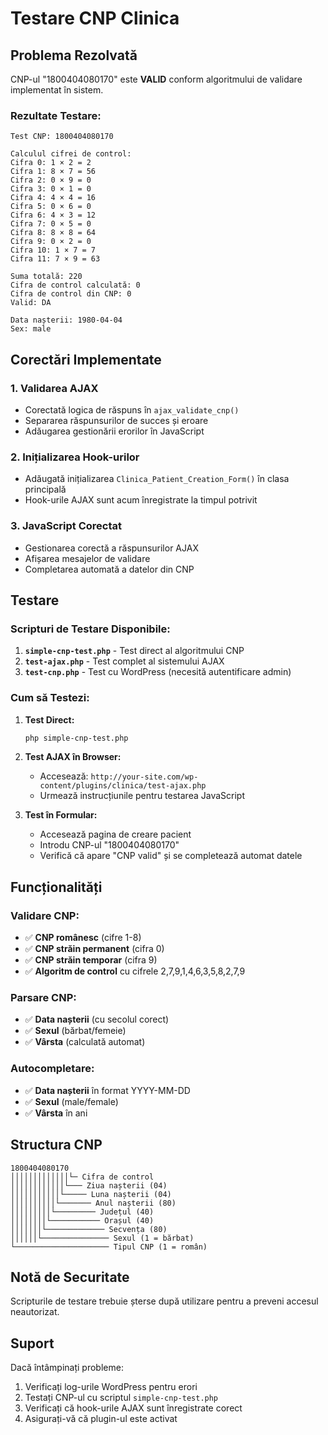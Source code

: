# Testare CNP Clinica

## Problema Rezolvată

CNP-ul "1800404080170" este **VALID** conform algoritmului de validare implementat în sistem.

### Rezultate Testare:

```
Test CNP: 1800404080170

Calculul cifrei de control:
Cifra 0: 1 × 2 = 2
Cifra 1: 8 × 7 = 56
Cifra 2: 0 × 9 = 0
Cifra 3: 0 × 1 = 0
Cifra 4: 4 × 4 = 16
Cifra 5: 0 × 6 = 0
Cifra 6: 4 × 3 = 12
Cifra 7: 0 × 5 = 0
Cifra 8: 8 × 8 = 64
Cifra 9: 0 × 2 = 0
Cifra 10: 1 × 7 = 7
Cifra 11: 7 × 9 = 63

Suma totală: 220
Cifra de control calculată: 0
Cifra de control din CNP: 0
Valid: DA

Data nașterii: 1980-04-04
Sex: male
```

## Corectări Implementate

### 1. **Validarea AJAX**
- Corectată logica de răspuns în `ajax_validate_cnp()`
- Separarea răspunsurilor de succes și eroare
- Adăugarea gestionării erorilor în JavaScript

### 2. **Inițializarea Hook-urilor**
- Adăugată inițializarea `Clinica_Patient_Creation_Form()` în clasa principală
- Hook-urile AJAX sunt acum înregistrate la timpul potrivit

### 3. **JavaScript Corectat**
- Gestionarea corectă a răspunsurilor AJAX
- Afișarea mesajelor de validare
- Completarea automată a datelor din CNP

## Testare

### Scripturi de Testare Disponibile:

1. **`simple-cnp-test.php`** - Test direct al algoritmului CNP
2. **`test-ajax.php`** - Test complet al sistemului AJAX
3. **`test-cnp.php`** - Test cu WordPress (necesită autentificare admin)

### Cum să Testezi:

1. **Test Direct:**
   ```bash
   php simple-cnp-test.php
   ```

2. **Test AJAX în Browser:**
   - Accesează: `http://your-site.com/wp-content/plugins/clinica/test-ajax.php`
   - Urmează instrucțiunile pentru testarea JavaScript

3. **Test în Formular:**
   - Accesează pagina de creare pacient
   - Introdu CNP-ul "1800404080170"
   - Verifică că apare "CNP valid" și se completează automat datele

## Funcționalități

### Validare CNP:
- ✅ **CNP românesc** (cifre 1-8)
- ✅ **CNP străin permanent** (cifra 0)
- ✅ **CNP străin temporar** (cifra 9)
- ✅ **Algoritm de control** cu cifrele 2,7,9,1,4,6,3,5,8,2,7,9

### Parsare CNP:
- ✅ **Data nașterii** (cu secolul corect)
- ✅ **Sexul** (bărbat/femeie)
- ✅ **Vârsta** (calculată automat)

### Autocompletare:
- ✅ **Data nașterii** în format YYYY-MM-DD
- ✅ **Sexul** (male/female)
- ✅ **Vârsta** în ani

## Structura CNP

```
1800404080170
│││││││││││││└─ Cifra de control
││││││││││││└─── Ziua nașterii (04)
│││││││││││└───── Luna nașterii (04)
││││││││││└─────── Anul nașterii (80)
│││││││││└───────── Județul (40)
││││││││└─────────── Orașul (40)
│││││││└───────────── Secvența (80)
││││││└─────────────── Sexul (1 = bărbat)
└───────────────────── Tipul CNP (1 = român)
```

## Notă de Securitate

Scripturile de testare trebuie șterse după utilizare pentru a preveni accesul neautorizat.

## Suport

Dacă întâmpinați probleme:

1. Verificați log-urile WordPress pentru erori
2. Testați CNP-ul cu scriptul `simple-cnp-test.php`
3. Verificați că hook-urile AJAX sunt înregistrate corect
4. Asigurați-vă că plugin-ul este activat 